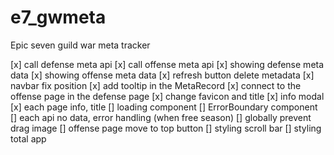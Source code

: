 # e7_gwmeta

Epic seven guild war meta tracker

[x] call defense meta api
[x] call offense meta api
[x] showing defense meta data
[x] showing offense meta data
[x] refresh button delete metadata
[x] navbar fix position
[x] add tooltip in the MetaRecord
[x] connect to the offense page in the defense page
[x] change favicon and title
[x] info modal
[x] each page info, title
[] loading component
[] ErrorBoundary component
[] each api no data, error handling (when free season)
[] globally prevent drag image
[] offense page move to top button
[] styling scroll bar
[] styling total app